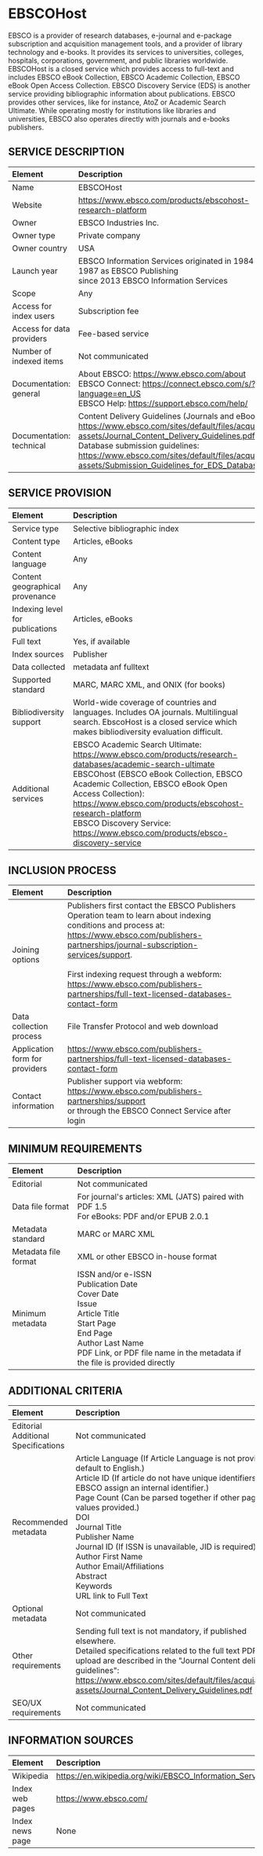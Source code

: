 # EBSCOHost

EBSCO is a provider of research databases, e-journal and e-package subscription and acquisition management tools, and a provider of library technology and e-books. It provides its services to universities, colleges, hospitals, corporations, government, and public libraries worldwide. EBSCOHost is a closed service which provides access to full-text and includes EBSCO eBook Collection, EBSCO Academic Collection, EBSCO eBook Open Access Collection. EBSCO Discovery Service (EDS) is another service providing bibliographic information about publications. EBSCO provides other services, like for instance, AtoZ or Academic Search Ultimate. While operating mostly for institutions like libraries and universities, EBSCO also operates directly with journals and e-books publishers.


## SERVICE DESCRIPTION

| Element | Description |
| :- | :- |
| Name | EBSCOHost |
| Website | https://www.ebsco.com/products/ebscohost-research-platform |
| Owner | EBSCO Industries Inc. |
| Owner type | Private company |
| Owner country | USA |
| Launch year | EBSCO Information Services originated in 1984<br>1987 as EBSCO Publishing<br>since 2013 EBSCO Information Services |
| Scope | Any |
| Access for index users | Subscription fee |
| Access for data providers | Fee-based service |
| Number of indexed items | Not communicated |
| Documentation: general | About EBSCO: https://www.ebsco.com/about  <br>EBSCO Connect: https://connect.ebsco.com/s/?language=en_US  <br>EBSCO Help: https://support.ebsco.com/help/   |
| Documentation: technical | Content Delivery Guidelines (Journals and eBooks): https://www.ebsco.com/sites/default/files/acquiadam-assets/Journal_Content_Delivery_Guidelines.pdf    <br>Database submission guidelines: <br>https://www.ebsco.com/sites/default/files/acquiadam-assets/Submission_Guidelines_for_EDS_Databases.pdf   |

## SERVICE PROVISION

| Element | Description |
| :- | :- |
| Service type | Selective bibliographic index |
| Content type | Articles, eBooks |
| Content language | Any |
| Content geographical provenance | Any |
| Indexing level for publications | Articles, eBooks |
| Full text | Yes, if available |
| Index sources | Publisher |
| Data collected | metadata anf fulltext |
| Supported standard | MARC, MARC XML, and ONIX (for books) |
| Bibliodiversity support | World-wide coverage of countries and languages. Includes OA journals. Multilingual search. EbscoHost is a closed service which makes bibliodiversity evaluation difficult. |
| Additional services | EBSCO Academic Search Ultimate: <br>https://www.ebsco.com/products/research-databases/academic-search-ultimate  <br>EBSCOhost (EBSCO eBook Collection, EBSCO Academic Collection, EBSCO eBook Open Access Collection): <br>https://www.ebsco.com/products/ebscohost-research-platform <br>EBSCO Discovery Service: <br>https://www.ebsco.com/products/ebsco-discovery-service  |

## INCLUSION PROCESS

| Element | Description |
| :- | :- |
| Joining options | Publishers first contact the EBSCO Publishers Operation team to learn about indexing conditions and process at: https://www.ebsco.com/publishers-partnerships/journal-subscription-services/support. <br><br>First indexing request through a webform: https://www.ebsco.com/publishers-partnerships/full-text-licensed-databases-contact-form    |
| Data collection process | File Transfer Protocol and web download |
| Application form for providers | https://www.ebsco.com/publishers-partnerships/full-text-licensed-databases-contact-form  |
| Contact information | Publisher support via webform: https://www.ebsco.com/publishers-partnerships/support  <br>or through the EBSCO Connect Service after login |

## MINIMUM REQUIREMENTS

| Element | Description |
| :- | :- |
| Editorial | Not communicated |
| Data file format | For journal's articles: XML (JATS) paired with PDF 1.5<br>For eBooks: PDF and/or EPUB 2.0.1 |
| Metadata standard | MARC or MARC XML |
| Metadata file format | XML or other EBSCO in-house format |
| Minimum metadata | ISSN and/or e-ISSN <br>Publication Date <br>Cover Date <br>Issue <br>Article Title  <br>Start Page <br>End Page <br>Author Last Name <br>PDF Link, or PDF file name in the metadata if the file is provided directly |

## ADDITIONAL CRITERIA

| Element | Description |
| :- | :- |
| Editorial Additional Specifications | Not communicated |
| Recommended metadata | Article Language (If Article Language is not provided, default to English.) <br>Article ID (If article do not have unique identifiers, EBSCO assign an internal identifier.) <br>Page Count (Can be parsed together if other page values provided.) <br>DOI<br>Journal Title<br>Publisher Name<br>Journal ID (If ISSN is unavailable, JID is required)<br>Author First Name<br>Author Email/Affiliations<br>Abstract<br>Keywords<br>URL link to Full Text |
| Optional metadata | Not communicated |
| Other requirements | Sending full text is not mandatory, if published elsewhere. <br>Detailed specifications related to the full text PDF upload are described in the "Journal Content delivery guidelines": <br>https://www.ebsco.com/sites/default/files/acquiadam-assets/Journal_Content_Delivery_Guidelines.pdf |
| SEO/UX requirements | Not communicated |

## INFORMATION SOURCES

| Element | Description |
| :- | :- |
| Wikipedia | https://en.wikipedia.org/wiki/EBSCO_Information_Services  |
| Index web pages | https://www.ebsco.com/ |
| Index news page | None |
